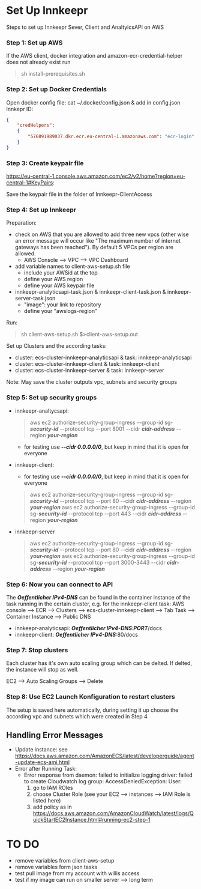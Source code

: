 # Set Up Innkeepr
Steps to set up Innkeepr Sever, Client and AnaltyicsAPI on AWS

### Step 1: Set up AWS
If the AWS client, docker integration and amazon-ecr-credential-helper does not already exist run 
> sh install-prerequisites.sh


### Step 2: Set up Docker Credentials
Open docker config file: cat ~/.docker/config.json & add in config.json Innkepr ID:
```json
{
    "credHelpers":
    {
        "576891989037.dkr.ecr.eu-central-1.amazonaws.com": "ecr-login"
    } 
}
```

### Step 3: Create keypair file
https://eu-central-1.console.aws.amazon.com/ec2/v2/home?region=eu-central-1#KeyPairs:

Save the keypair file in the folder of Innkeepr-ClientAccess

### Step 4: Set up Innkeepr
Preparation:
- check on AWS that you are allowed to add three new vpcs (other wise an error message will occur like "The maximum number of internet gateways has been reached"). By default 5 VPCs per region are allowed.
    - AWS Console --> VPC --> VPC Dashboard
- add variable names to client-aws-setup.sh file
    - include your AWSid at the top
    - define your AWS region
    - define your AWS keypair file
- innkeepr-analyticsapi-task.json & innkeepr-client-task.json & innkeepr-server-task.json
    - "image": your link to repository
    - define your "awslogs-region"


Run:
>sh client-aws-setup.sh $>client-aws-setup.out

Set up Clusters and the according tasks:
 - cluster: ecs-cluster-innkeepr-analyticsapi & task: innkeepr-analyticsapi
 - cluster: ecs-cluster-innkeepr-client & task: innkeepr-client
 - cluster: ecs-cluster-innkeepr-server & task: innkeepr-server

 Note: May save the cluster outputs vpc, subnets and security groups

### Step 5: Set up security groups
 - innkeepr-analtycsapi:
   > aws ec2 authorize-security-group-ingress --group-id sg-***security-id*** --protocol tcp --port 8001 --cidr ***cidr-address*** --region ***your-region***
   - for testing use ***--cidr 0.0.0.0/0***, but keep in mind that it is open for everyone

 - innkeepr-client:
    - for testing use ***--cidr 0.0.0.0/0***, but keep in mind that it is open for everyone
   > aws ec2 authorize-security-group-ingress --group-id sg-***security-id*** --protocol tcp --port 80 --cidr ***cidr-address*** --region ***your-region***
   > aws ec2 authorize-security-group-ingress --group-id sg-***security-id*** --protocol tcp --port 443 --cidr ***cidr-address*** --region ***your-region***

 - innkeepr-server
   > aws ec2 authorize-security-group-ingress --group-id sg-***security-id*** --protocol tcp --port 80 --cidr ***cidr-address*** --region ***your-region***
   > aws ec2 authorize-security-group-ingress --group-id sg-***security-id*** --protocol tcp --port 3000-3443 --cidr ***cidr-address*** --region ***your-region***

### Step 6: Now you can connect to API
The ***Oeffentlicher IPv4-DNS*** can be found in the container instance of the task running in the certain cluster, e.g. for the innkeepr-client task: AWS console --> ECR --> Clusters --> ecs-cluster-innkeepr-client  --> Tab Task --> Container Instance --> Public DNS
- innkeepr-analyticsapi: ***Oeffentlicher IPv4-DNS***:***PORT***/docs
- innkeepr-client: ***Oeffentlicher IPv4-DNS***:80/docs

### Step 7: Stop clusters
Each cluster has it's own auto scaling group which can be delted. If delted, the instance will stop as well.

EC2 --> Auto Scaling Groups --> Delete

### Step 8: Use EC2 Launch Konfiguration to restart clusters
The setup is saved here automatically, during setting it up choose the according vpc and subnets which were created in Step 4


## Handling Error Messages
- Update instance: see https://docs.aws.amazon.com/AmazonECS/latest/developerguide/agent-update-ecs-ami.html
- Error after Running Task:
    - Error response from daemon: failed to initialize logging driver: failed to create Cloudwatch log group: AccessDeniedException: User:
        1. go to IAM ROles
        2. choose Cluster Role (see your EC2 --> instances --> IAM Role is listed here)
        3. add policy as in https://docs.aws.amazon.com/AmazonCloudWatch/latest/logs/QuickStartEC2Instance.html#running-ec2-step-1

 # TO DO
- remove variables from client-aws-setup
- remove variables form json tasks
- test pull image from my account with willis access
- test if my image can run on smaller server --> long term
